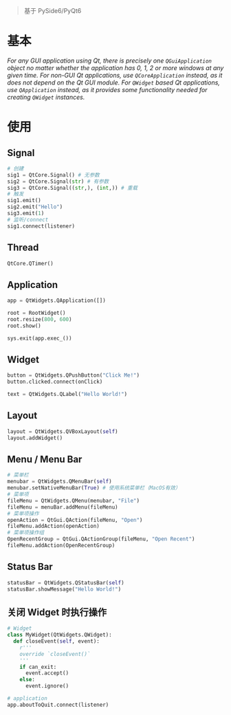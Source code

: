 > 基于 PySide6/PyQt6

# 基本

*For any GUI application using Qt, there is precisely one `QGuiApplication` object no matter whether the application has 0, 1, 2 or more windows at any given time. For non-GUI Qt applications, use `QCoreApplication` instead, as it does not depend on the Qt GUI module. For `QWidget` based Qt applications, use `QApplication` instead, as it provides some functionality needed for creating `QWidget` instances.*

# 使用

## Signal

```py
# 创建
sig1 = QtCore.Signal() # 无参数
sig2 = QtCore.Signal(str) # 有参数
sig3 = QtCore.Signal((str,), (int,)) # 重载
# 触发
sig1.emit()
sig2.emit("Hello")
sig3.emit(1)
# 监听/connect
sig1.connect(listener)
```

## Thread

```py
QtCore.QTimer()
```

## Application

```py
app = QtWidgets.QApplication([])

root = RootWidget()
root.resize(800, 600)
root.show()

sys.exit(app.exec_())
```

## Widget

```py
button = QtWidgets.QPushButton("Click Me!")
button.clicked.connect(onClick)

text = QtWidgets.QLabel("Hello World!")
```

## Layout

```py
layout = QtWidgets.QVBoxLayout(self)
layout.addWidget()
```

## Menu / Menu Bar

```py
# 菜单栏
menubar = QtWidgets.QMenuBar(self)
menubar.setNativeMenuBar(True) # 使用系统菜单栏（MacOS有效）
# 菜单项
fileMenu = QtWidgets.QMenu(menubar, "File")
fileMenu = menuBar.addMenu(fileMenu)
# 菜单项操作
openAction = QtGui.QAction(fileMenu, "Open")
fileMenu.addAction(openAction)
# 菜单项操作组
OpenRecentGroup = QtGui.QActionGroup(fileMenu, "Open Recent")
fileMenu.addAction(OpenRecentGroup)
```

## Status Bar

```py
statusBar = QtWidgets.QStatusBar(self)
statusBar.showMessage("Hello World!")
```

## 关闭 Widget 时执行操作

```py
# Widget
class MyWidget(QtWidgets.QWidget):
  def closeEvent(self, event):
    r'''
    override `closeEvent()`
    '''
    if can_exit:
      event.accept()
    else:
      event.ignore()

# application
app.aboutToQuit.connect(listener)
```

